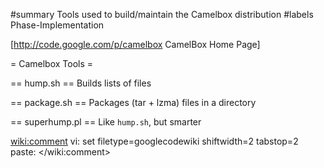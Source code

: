 ﻿#summary Tools used to build/maintain the Camelbox distribution
#labels Phase-Implementation

[http://code.google.com/p/camelbox CamelBox Home Page]

= Camelbox Tools =

== hump.sh ==
Builds lists of files

== package.sh == 
Packages (tar + lzma) files in a directory

== superhump.pl == 
Like `hump.sh`, but smarter

<wiki:comment>
vi: set filetype=googlecodewiki shiftwidth=2 tabstop=2 paste:
</wiki:comment>
